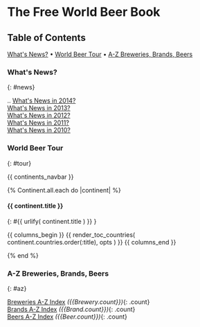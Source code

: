 # The Free World Beer Book


## Table of Contents

[What's News?](#news) • [World Beer Tour](#tour) • [A-Z Breweries, Brands, Beers](#az)


### What's News?
{: #news}

..   <!-- add brewery count ?? -->
[What's News in 2014?](2014.html)  <br>
[What's News in 2013?](2013.html)  <br>
[What's News in 2012?](2012.html)  <br>
[What's News in 2011?](2011.html)  <br>
[What's News in 2010?](2010.html)  <br>



### World Beer Tour
{: #tour}

{{ continents_navbar }}


{% Continent.all.each do |continent| %}


#### {{ continent.title }}
{: #{{ urlify( continent.title ) }} }

  {{ columns_begin }}
  {{ render_toc_countries( continent.countries.order(:title), opts ) }}
  {{ columns_end }}

{% end %}<!-- each continent -->


### A-Z Breweries, Brands, Beers
{: #az}

<!-- fix: for all-in-one page version use/check opts :inline -->
[Breweries A-Z Index](breweries.html) _({{Brewery.count}})_{: .count} <br>
[Brands A-Z Index](brands.html) _({{Brand.count}})_{: .count} <br>
[Beers A-Z Index](beers.html) _({{Beer.count}})_{: .count}  <br>


